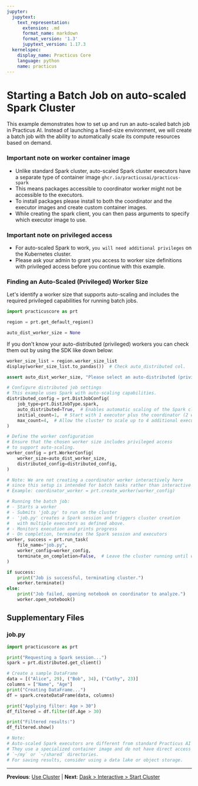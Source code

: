 ```yaml
---
jupyter:
  jupytext:
    text_representation:
      extension: .md
      format_name: markdown
      format_version: '1.3'
      jupytext_version: 1.17.3
  kernelspec:
    display_name: Practicus Core
    language: python
    name: practicus
---
```


<!-- #region -->
# Starting a Batch Job on auto-scaled Spark Cluster

This example demonstrates how to set up and run an auto-scaled batch job in Practicus AI. Instead of launching a fixed-size environment, we will create a batch job with the ability to automatically scale its compute resources based on demand.


### Important note on worker container image

- Unlike standard Spark cluster, auto-scaled Spark cluster executors have a separate type of container image `ghcr.io/practicusai/practicus-spark`
- This means packages accessible to coordinator worker might not be accessible to the executors.
- To install packages please install to both the coordinator and the executor images and create custom container images.
- While creating the spark client, you can then pass arguments to specify which executor image to use.

### Important note on privileged access

- For auto-scaled Spark to work, `you will need additional privileges` on the Kubernetes cluster.
- Please ask your admin to grant you access to worker size definitions with privileged access before you continue with this example.

### Finding an Auto-Scaled (Privileged) Worker Size

Let's identify a worker size that supports auto-scaling and includes the required privileged capabilities for running batch jobs.
<!-- #endregion -->

```python
import practicuscore as prt

region = prt.get_default_region()
```

```python
auto_dist_worker_size = None
```

If you don't know your auto-distributed (privileged) workers you can check them out by using the SDK like down below:

```python
worker_size_list = region.worker_size_list
display(worker_size_list.to_pandas())  # Check auto_distributed col.
```

```python
assert auto_dist_worker_size, "Please select an auto-distributed (privileged) worker sizes."
```

```python
# Configure distributed job settings
# This example uses Spark with auto-scaling capabilities.
distributed_config = prt.DistJobConfig(
    job_type=prt.DistJobType.spark,
    auto_distributed=True,  # Enables automatic scaling of the Spark cluster
    initial_count=1,  # Start with 1 executor plus the coordinator (2 workers total)
    max_count=4,  # Allow the cluster to scale up to 4 additional executors if needed
)

# Define the worker configuration
# Ensure that the chosen worker size includes privileged access
# to support auto-scaling.
worker_config = prt.WorkerConfig(
    worker_size=auto_dist_worker_size,
    distributed_config=distributed_config,
)

# Note: We are not creating a coordinator worker interactively here
# since this setup is intended for batch tasks rather than interactive sessions.
# Example: coordinator_worker = prt.create_worker(worker_config)
```

```python
# Running the batch job:
# - Starts a worker
# - Submits 'job.py' to run on the cluster
# - 'job.py' creates a Spark session and triggers cluster creation
#   with multiple executors as defined above.
# - Monitors execution and prints progress
# - On completion, terminates the Spark session and executors
worker, success = prt.run_task(
    file_name="job.py",
    worker_config=worker_config,
    terminate_on_completion=False,  # Leave the cluster running until we decide to terminate
)
```

```python
if success:
    print("Job is successful, terminating cluster.")
    worker.terminate()
else:
    print("Job failed, opening notebook on coordinator to analyze.")
    worker.open_notebook()
```


## Supplementary Files

### job.py
```python
import practicuscore as prt

print("Requesting a Spark session...")
spark = prt.distributed.get_client()

# Create a sample DataFrame
data = [("Alice", 29), ("Bob", 34), ("Cathy", 23)]
columns = ["Name", "Age"]
print("Creating DataFrame...")
df = spark.createDataFrame(data, columns)

print("Applying filter: Age > 30")
df_filtered = df.filter(df.Age > 30)

print("Filtered results:")
df_filtered.show()

# Note:
# Auto-scaled Spark executors are different from standard Practicus AI workers.
# They use a specialized container image and do not have direct access to
# `~/my` or `~/shared` directories.
# For saving results, consider using a data lake or object storage.

```


---

**Previous**: [Use Cluster](../interactive/use-cluster.md) | **Next**: [Dask > Interactive > Start Cluster](../../../dask/interactive/start-cluster.md)
